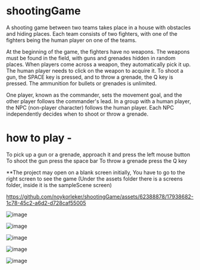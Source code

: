 # shootingGame
A shooting game between two teams takes place in a house with obstacles and hiding places. Each team consists of two fighters, with one of the fighters being the human player on one of the teams.

At the beginning of the game, the fighters have no weapons. The weapons must be found in the field, with guns and grenades hidden in random places. When players come across a weapon, they automatically pick it up. The human player needs to click on the weapon to acquire it. To shoot a gun, the SPACE key is pressed, and to throw a grenade, the Q key is pressed. The ammunition for bullets or grenades is unlimited.

One player, known as the commander, sets the movement goal, and the other player follows the commander's lead. In a group with a human player, the NPC (non-player character) follows the human player. Each NPC independently decides when to shoot or throw a grenade.

# how to play -
To pick up a gun or a grenade, approach it and press the left mouse button
To shoot the gun press the space bar
To throw a grenade press the Q key

**The project may open on a blank screen initially, You have to go to the right screen to see the game (Under the assets folder there is a screens folder, inside it is the sampleScene screen)


https://github.com/noykorleker/shootingGame/assets/62388878/17938682-1c78-45c2-a6d2-d728caf55005


![image](https://github.com/noykorleker/shootingGame/assets/62388878/9bfa00d2-7491-47b4-88f4-111ec7c665a9)

![image](https://github.com/noykorleker/shootingGame/assets/62388878/ae1486cb-155b-4d8d-b913-6314d82ce221)

![image](https://github.com/noykorleker/shootingGame/assets/62388878/72f4b93a-8415-4efe-9fb2-345e63547da6)

![image](https://github.com/noykorleker/shootingGame/assets/62388878/960445bb-4bec-4736-9c26-58b4bdfe3e9b)

![image](https://github.com/noykorleker/shootingGame/assets/62388878/95c7511e-2007-45a8-9d94-73c5ed0af9eb)

